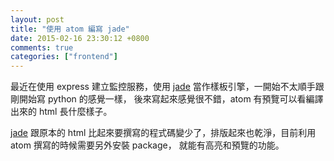 ```yaml
---
layout: post
title: "使用 atom 編寫 jade"
date: 2015-02-16 23:30:12 +0800
comments: true
categories: ["frontend"]
---
```



<!-- more -->

最近在使用 express 建立監控服務，使用 [jade] 當作樣板引擎，一開始不太順手跟剛開始寫 python 的感覺一樣，
後來寫起來感覺很不錯，atom 有預覽可以看編譯出來的 html 長什麼樣子。

[jade] 跟原本的 html 比起來要撰寫的程式碼變少了，排版起來也乾淨，目前利用 atom 撰寫的時候需要另外安裝 package，
就能有高亮和預覽的功能。


[jade]:http://jade-lang.com/